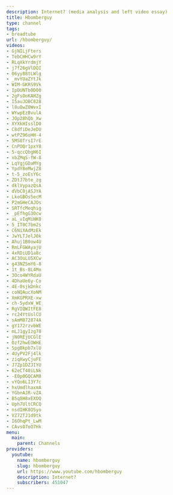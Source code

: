 ```yaml
---
description: Internet? (media analysis and left video essay)
title: Hbomberguy
type: channel
tags:
- breadtube
url: /hbomberguy/
videos:
- GjNILjFters
- TebCHHCw9rY
- RLqXkYrdmjY
- j7f26gVlDQI
- 06yy88tLWlg
- _mvYUaZYtJk
- WIM-GKRS9Vk
- IpDUNTb0D00
- 2gFsOoKAHZg
- I5auJOBC828
- l8u8wZ0WvxI
- WYwpEzBvulA
- JOp28hQb_Xw
- XYXkHIsslD0
- C8dfiDeJeDU
- wtPZ96oHH-4
- 5MS0TrsI7rE
- CnPOQr1pxY8
- 5-qccQbgH6I
- xbZMqS-fW-8
- LqYgjGDaMYg
- YpdY8eMwjZ8
- t-5_zoEsY6c
- ZDtJ7bte_zg
- dklVypazQsA
- dVbC0jASJYA
- LkoGBOs5ecM
- P2mGHeCAJOs
- SRTfcMeqhig
- _pEfhgG3Ocw
- aL_vIqMiHK0
- 5_IT0C7bm2s
- C6NiXAdMzEk
- JwYLTJelJ0k
- Ahuj1B0ow4U
- RmLFGWAyajU
- 4xRDiUD1a8c
- AC3OuLU5XCw
- g43NZSmY6-8
- 1t_Bs-8L4Mo
- 3Oco4WYRdaU
- 4DhaUe6y-Co
- 4E-0sjkDnkc
- coNQAucXoNM
- XmKGPRXE-xw
- ch-5ydxW_WE
- RgVIQWItFE8
- rc24YtUslCU
- sAmM872874A
- gY172rzvbWE
- mLJ1gyIzg78
- jN0REjUCGlE
- Ozf2hwEOWHE
- SpgBkpb7xlU
- 4UyPV2Fj4lk
- ziqXwyCjuFE
- J7Zp1DZJIYU
- 62eCT40iLNk
- -E0p0GQCAM8
- vYQo6LI3Y7c
- hxUmdlhaxmA
- YGbnAJR-vZA
- B5q8H8xEXOQ
- Uph7UltCRCQ
- nsdIHK8O5yo
- VZ72TJ1d9tk
- I6OhqPt_LwM
- CAvsO7oO7Hk
menu:
  main:
    parent: Channels
providers:
  youtube:
    name: hbomberguy
    slug: hbomberguy
    url: https://www.youtube.com/hbomberguy
    description: Internet?
    subscribers: 451047
---
```


